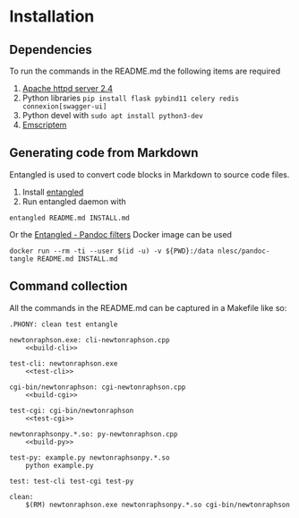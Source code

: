 # Installation

## Dependencies

To run the commands in the README.md the following items are required

1. [Apache httpd server 2.4](http://httpd.apache.org/)
1. Python libraries `pip install flask pybind11 celery redis connexion[swagger-ui]`
1. Python devel with `sudo apt install python3-dev`
1. [Emscriptem](https://emscripten.org/docs/getting_started/downloads.html)

## Generating code from Markdown

Entangled is used to convert code blocks in Markdown to source code files.

1. Install [entangled](https://github.com/entangled/entangled)
2. Run entangled daemon with

```shell
entangled README.md INSTALL.md
```

Or the [Entangled - Pandoc filters](https://github.com/entangled/filters) Docker image can be used

```shell
docker run --rm -ti --user $(id -u) -v ${PWD}:/data nlesc/pandoc-tangle README.md INSTALL.md
```

## Command collection

All the commands in the README.md can be captured in a Makefile like so:

```{.makefile file=Makefile}
.PHONY: clean test entangle

newtonraphson.exe: cli-newtonraphson.cpp
	<<build-cli>>

test-cli: newtonraphson.exe
	<<test-cli>>

cgi-bin/newtonraphson: cgi-newtonraphson.cpp
	<<build-cgi>>

test-cgi: cgi-bin/newtonraphson
	<<test-cgi>>

newtonraphsonpy.*.so: py-newtonraphson.cpp
	<<build-py>>

test-py: example.py newtonraphsonpy.*.so
	python example.py

test: test-cli test-cgi test-py

clean:
	$(RM) newtonraphson.exe newtonraphsonpy.*.so cgi-bin/newtonraphson
```
